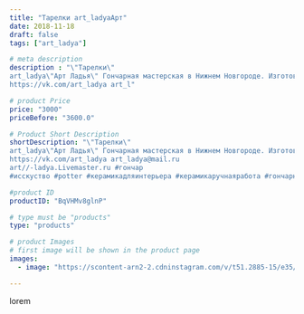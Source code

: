 ```yaml
---
title: "Тарелки art_ladyaАрт"
date: 2018-11-18
draft: false
tags: ["art_ladya"]

# meta description
description : "\"Тарелки\"
art_ladya\"Арт Ладья\" Гончарная мастерская в Нижнем Новгороде. Изготовление керамики и мастер//-классы по обучению. 
https://vk.com/art_ladya art_l"

# product Price
price: "3000"
priceBefore: "3600.0"

# Product Short Description
shortDescription: "\"Тарелки\"
art_ladya\"Арт Ладья\" Гончарная мастерская в Нижнем Новгороде. Изготовление керамики и мастер//-классы по обучению. 
https://vk.com/art_ladya art_ladya@mail.ru 
art//-ladya.Livemaster.ru #гончар
#исскуство #potter #керамикадляинтерьера #керамикаручнаяработа #гончарнаямастерская #керамиканазаказ #handmade #посудаизглины #керамика #эксклюзивнаякерамика  #painter #dishes #decor#ceramicar #nntoday #claygoods #restaurant #earthenware#ceramic #design #bowl #dish  #plate #ceramicart #berries #авторскаякерамика"

#product ID
productID: "BqVHMv8glnP"

# type must be "products"
type: "products"

# product Images
# first image will be shown in the product page
images:
  - image: "https://scontent-arn2-2.cdninstagram.com/v/t51.2885-15/e35/44600306_2263941687158552_2982411767357153404_n.jpg?tp=1&_nc_ht=scontent-arn2-2.cdninstagram.com&_nc_cat=108&_nc_ohc=573AqzS5I2oAX8ef3Cd&ccb=7-4&oh=2402ae0a7d5e86c424b9f71072640b8e&oe=60852EE8&_nc_sid=86f79a&ig_cache_key=MTkxNTQ2ODg3ODk1NjM1Mzk5OQ%3D%3D.2-ccb7-4"

---
```

lorem
